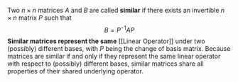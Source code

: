 Two $n\times n$ matrices $A$ and $B$ are called **similar** if there exists an invertible $n\times n$ matrix $P$ such that $$B = P^{-1}AP$$
**Similar matrices represent the same** [[Linear Operator]] under two (possibly) different bases, with $P$ being the change of basis matrix.
Because matrices are similar if and only if they represent the same linear operator with respect to (possibly) different bases, similar matrices share all properties of their shared underlying operator. 
